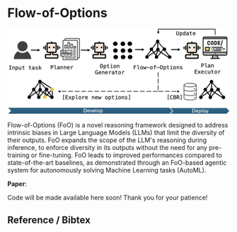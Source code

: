 # Flow-of-Options

<p align="center">
<img src=assets/Summary.png alt="summary" width="500"/>
</p>

Flow-of-Options (FoO) is a novel reasoning framework designed to address intrinsic biases in Large Language Models (LLMs) that limit the diversity of their outputs. FoO expands the scope of the LLM's reasoning during inference, to enforce diversity in its outputs without the need for any pre-training or fine-tuning. FoO leads to improved performances compared to state-of-the-art baselines, as demonstrated through an FoO-based agentic system for autonomously solving Machine Learning tasks (AutoML).

**Paper**:

Code will be made available here soon! Thank you for your patience!

## Reference / Bibtex
